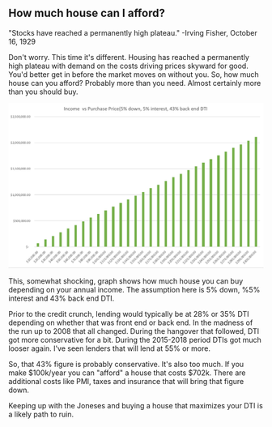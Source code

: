 ## How much house can I afford?

"Stocks have reached a permanently high plateau." -Irving Fisher, October 16, 1929

Don't worry.  This time it's different.  Housing has reached a permanently high plateau with demand on the costs driving prices skyward for good.  You'd better get in before the market moves on without you.  So, how much house can you afford?  Probably more than you need.  Almost certainly more than you should buy.

![Selling 0](../images/11/Income%20Purchase.png)

This, somewhat shocking, graph shows how much house you can buy depending on your annual income.  The assumption here is 5% down, %5% interest and 43% back end DTI.

Prior to the credit crunch, lending would typically be at 28% or 35% DTI depending on whether that was front end or back end.  In the madness of the run up to 2008 that all changed.  During the hangover that followed, DTI got more conservative for a bit.  During the 2015-2018 period DTIs got much looser again.  I've seen lenders that will lend at 55% or more.  

So, that 43% figure is probably conservative.  It's also too much.  If you make $100k/year you can "afford" a house that costs $702k.  There are additional costs like PMI, taxes and insurance that will bring that figure down.

Keeping up with the Joneses and buying a house that maximizes your DTI is a likely path to ruin.
